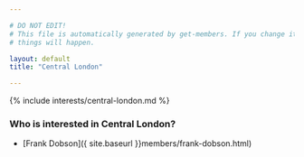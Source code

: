 ```yaml
---

# DO NOT EDIT!
# This file is automatically generated by get-members. If you change it, bad
# things will happen.

layout: default
title: "Central London"

---
```


{% include interests/central-london.md %}

### Who is interested in Central London?


* [Frank Dobson]({ site.baseurl }}members/frank-dobson.html)

